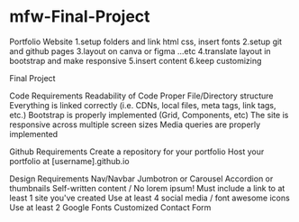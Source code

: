 # mfw-Final-Project

Portfolio Website
  1.setup folders and link html css, insert fonts
  2.setup git and github pages
  3.layout on canva or figma ...etc
  4.translate layout in bootstrap and make responsive
  5.insert content
  6.keep customizing
  
  
Final Project

Code Requirements
    Readability of Code
    Proper File/Directory structure
    Everything is linked correctly (i.e. CDNs, local files, meta tags, link tags, etc.)
    Bootstrap is properly implemented (Grid, Components, etc)
    The site is responsive across multiple screen sizes
    Media queries are properly implemented

Github Requirements
    Create a repository for your portfolio
    Host your portfolio at [username].github.io

Design Requirements
    Nav/Navbar
    Jumbotron or Carousel
    Accordion or thumbnails
    Self-written content / No lorem ipsum!
    Must include a link to at least 1 site you've created
    Use at least 4 social media / font awesome icons
    Use at least 2 Google Fonts
    Customized Contact Form
